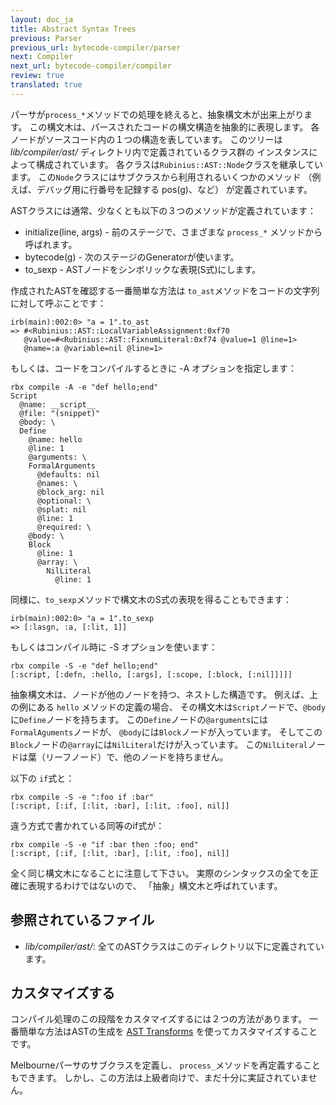 ```yaml
---
layout: doc_ja
title: Abstract Syntax Trees
previous: Parser
previous_url: bytecode-compiler/parser
next: Compiler
next_url: bytecode-compiler/compiler
review: true
translated: true
---
```


パーサが`process_*`メソッドでの処理を終えると、抽象構文木が出来上がります。
この構文木は、パースされたコードの構文構造を抽象的に表現します。
各ノードがソースコード内の１つの構造を表しています。
このツリーは *lib/compiler/ast/* ディレクトリ内で定義されているクラス群の
インスタンスによって構成されています。
各クラスは`Rubinius::AST::Node`クラスを継承しています。
この`Node`クラスにはサブクラスから利用されるいくつかのメソッド
（例えば、デバッグ用に行番号を記録する pos(g)、など）
が定義されています。

ASTクラスには通常、少なくとも以下の３つのメソッドが定義されています：

* initialize(line, args) - 前のステージで、さまざまな `process_*` メソッドから呼ばれます。
* bytecode(g) - 次のステージのGeneratorが使います。
* to_sexp - ASTノードをシンボリックな表現(S式)にします。

作成されたASTを確認する一番簡単な方法は
`to_ast`メソッドをコードの文字列に対して呼ぶことです：

    irb(main):002:0> "a = 1".to_ast
    => #<Rubinius::AST::LocalVariableAssignment:0xf70
       @value=#<Rubinius::AST::FixnumLiteral:0xf74 @value=1 @line=1>
       @name=:a @variable=nil @line=1>

もしくは、コードをコンパイルするときに -A オプションを指定します：

    rbx compile -A -e "def hello;end"
    Script
      @name: __script__
      @file: "(snippet)"
      @body: \
      Define
        @name: hello
        @line: 1
        @arguments: \
        FormalArguments
          @defaults: nil
          @names: \
          @block_arg: nil
          @optional: \
          @splat: nil
          @line: 1
          @required: \
        @body: \
        Block
          @line: 1
          @array: \
            NilLiteral
              @line: 1

同様に、`to_sexp`メソッドで構文木のS式の表現を得ることもできます：

    irb(main):002:0> "a = 1".to_sexp
    => [:lasgn, :a, [:lit, 1]]

もしくはコンパイル時に -S オプションを使います：

    rbx compile -S -e "def hello;end"
    [:script, [:defn, :hello, [:args], [:scope, [:block, [:nil]]]]]

抽象構文木は、ノードが他のノードを持つ、ネストした構造です。
例えば、上の例にある `hello` メソッドの定義の場合、
その構文木は`Script`ノードで、`@body`に`Define`ノードを持ちます。
この`Define`ノードの`@arguments`には`FormalAguments`ノードが、
`@body`には`Block`ノードが入っています。
そしてこの `Block`ノードの`@array`には`NilLiteral`だけが入っています。
この`NilLiteral`ノードは葉（リーフノード）で、他のノードを持ちません。

以下の `if`式と：

    rbx compile -S -e ":foo if :bar"
    [:script, [:if, [:lit, :bar], [:lit, :foo], nil]]

違う方式で書かれている同等のif式が：

    rbx compile -S -e "if :bar then :foo; end"
    [:script, [:if, [:lit, :bar], [:lit, :foo], nil]]

全く同じ構文木になることに注意して下さい。
実際のシンタックスの全てを正確に表現するわけではないので、
「抽象」構文木と呼ばれています。


## 参照されているファイル

* *lib/compiler/ast/*: 全てのASTクラスはこのディレクトリ以下に定義されています。

## カスタマイズする

コンパイル処理のこの段階をカスタマイズするには２つの方法があります。
一番簡単な方法はASTの生成を
[AST Transforms](/doc/en/bytecode-compiler/transformations/)
を使ってカスタマイズすることです。

Melbourneパーサのサブクラスを定義し、
`process_`メソッドを再定義することもできます。
しかし、この方法は上級者向けで、まだ十分に実証されていません。
